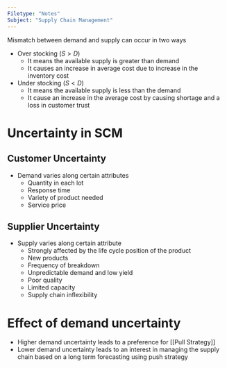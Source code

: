 ```yaml
---
Filetype: "Notes"
Subject: "Supply Chain Management"
---
```


Mismatch between demand and supply can occur in two ways
- Over stocking ($S > D$)
  - It means the available supply is greater than demand
  - It causes an increase in average cost due to increase in the inventory cost
- Under stocking ($S < D$)
  - It means the available supply is less than the demand
  - It cause an increase in the average cost by causing shortage and a loss in customer trust


# Uncertainty in SCM
## Customer Uncertainty
- Demand varies along certain attributes
  - Quantity in each lot
  - Response time
  - Variety of product needed
  - Service price
## Supplier Uncertainty
- Supply varies along certain attribute
  - Strongly affected by the life cycle position of the product
  - New products
  - Frequency of breakdown
  - Unpredictable demand and low yield
  - Poor quality
  - Limited capacity
  - Supply chain inflexibility

# Effect of demand uncertainty
- Higher demand uncertainty leads to a preference for [[Pull Strategy]]
- Lower demand uncertainty leads to an interest in managing the supply chain based on a long term forecasting using push strategy

